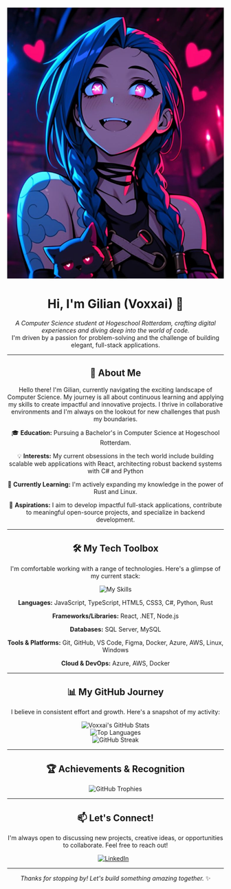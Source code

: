 <p align="center">
  <img src="https://raw.githubusercontent.com/Voxxai/Voxxai/main/Jinx_pfp.jpg" alt="Voxxai Banner" width="800"/>
</p>

<h1 align="center">Hi, I'm Gilian (Voxxai) 👋</h1>

<p align="center">
  <em>A Computer Science student at Hogeschool Rotterdam, crafting digital experiences and diving deep into the world of code.</em>
  <br />
  I'm driven by a passion for problem-solving and the challenge of building elegant, full-stack applications.
</p>

---

<h2 align="center">🚀 About Me</h2>

<p align="center">Hello there! I'm Gilian, currently navigating the exciting landscape of Computer Science. My journey is all about continuous learning and applying my skills to create impactful and innovative projects. I thrive in collaborative environments and I'm always on the lookout for new challenges that push my boundaries.</p>

<p align="center">🎓 <strong>Education:</strong> Pursuing a Bachelor's in Computer Science at Hogeschool Rotterdam.</p>
<p align="center">💡 <strong>Interests:</strong> My current obsessions in the tech world include building scalable web applications with React, architecting robust backend systems with C# and Python</p>
<p align="center">🌱 <strong>Currently Learning:</strong> I'm actively expanding my knowledge in the power of Rust and Linux.</p>
<p align="center">🎯 <strong>Aspirations:</strong> I aim to develop impactful full-stack applications, contribute to meaningful open-source projects, and specialize in backend development.</p>

---

<h2 align="center">🛠️ My Tech Toolbox</h2>

<p align="center">I'm comfortable working with a range of technologies. Here's a glimpse of my current stack:</p>

<p align="center">
  <img src="https://skillicons.dev/icons?i=js,ts,html,css,cs,python,rust,react,dotnet,nodejs,mysql,git,github,vscode,figma,docker,azure,aws,linux,windows&theme=light&perline=10" alt="My Skills"/>
</p>

<p align="center"><strong>Languages:</strong> JavaScript, TypeScript, HTML5, CSS3, C#, Python, Rust</p>
<p align="center"><strong>Frameworks/Libraries:</strong> React, .NET, Node.js</p>
<p align="center"><strong>Databases:</strong> SQL Server, MySQL</p>
<p align="center"><strong>Tools & Platforms:</strong> Git, GitHub, VS Code, Figma, Docker, Azure, AWS, Linux, Windows</p>
<p align="center"><strong>Cloud & DevOps:</strong> Azure, AWS, Docker</p>

---

<h2 align="center">📊 My GitHub Journey</h2>

<p align="center">I believe in consistent effort and growth. Here's a snapshot of my activity:</p>

<p align="center">
  <img alt="Voxxai's GitHub Stats" src="https://github-readme-stats.vercel.app/api?username=Voxxai&show_icons=true&theme=tokyonight&count_private=true&include_all_commits=true&hide_border=true&rank_icon=github"/>
  <br/>
  <img alt="Top Languages" src="https://github-readme-stats.vercel.app/api/top-langs/?username=Voxxai&layout=compact&theme=tokyonight&hide_border=true"/>
  <br/>
  <img alt="GitHub Streak" src="https://streak-stats.demolab.com/?user=Voxxai&theme=tokyonight&hide_border=true&date_format=M%20j%5B%2C%20Y%5D"/>
</p>

---

<h2 align="center">🏆 Achievements & Recognition</h2>

<p align="center">
  <img src="https://github-profile-trophy.vercel.app/?username=Voxxai&theme=tokyonight&margin-w=15&margin-h=15&no-frame=true&column=-1" alt="GitHub Trophies"/>
</p>

---

<h2 align="center">📫 Let's Connect!</h2>

<p align="center">I'm always open to discussing new projects, creative ideas, or opportunities to collaborate. Feel free to reach out!</p>

<p align="center">
  <a href="https://www.linkedin.com/in/gilian-kranendonk/" target="_blank" style="margin-right: 10px;">
    <img src="https://img.shields.io/badge/LinkedIn-%230077B5.svg?&style=for-the-badge&logo=linkedin&logoColor=white" alt="LinkedIn"/>
  </a>
</p>

---

<p align="center">
  <em>Thanks for stopping by! Let's build something amazing together.</em> ✨
</p>
